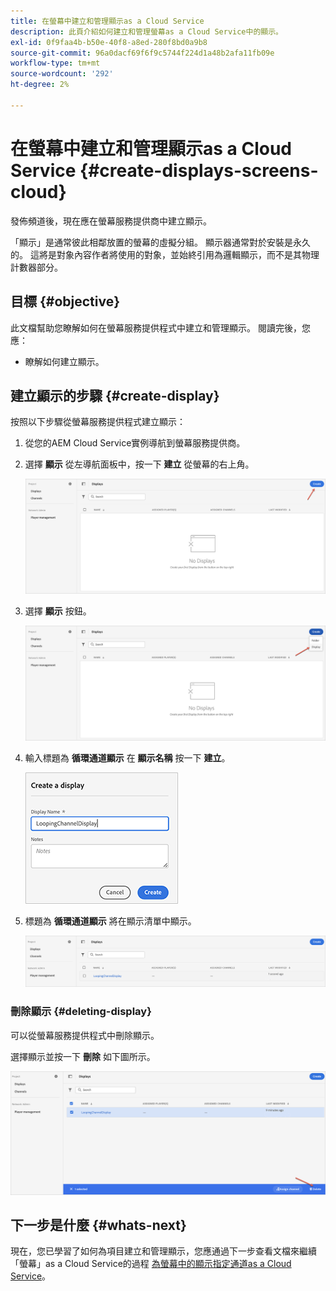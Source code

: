 ```yaml
---
title: 在螢幕中建立和管理顯示as a Cloud Service
description: 此頁介紹如何建立和管理螢幕as a Cloud Service中的顯示。
exl-id: 0f9faa4b-b50e-40f8-a8ed-280f8bd0a9b8
source-git-commit: 96a0dacf69f6f9c5744f224d1a48b2afa11fb09e
workflow-type: tm+mt
source-wordcount: '292'
ht-degree: 2%

---
```


# 在螢幕中建立和管理顯示as a Cloud Service {#create-displays-screens-cloud}

發佈頻道後，現在應在螢幕服務提供商中建立顯示。

「顯示」是通常彼此相鄰放置的螢幕的虛擬分組。 顯示器通常對於安裝是永久的。 這將是對象內容作者將使用的對象，並始終引用為邏輯顯示，而不是其物理計數器部分。

## 目標 {#objective}

此文檔幫助您瞭解如何在螢幕服務提供程式中建立和管理顯示。 閱讀完後，您應：

* 瞭解如何建立顯示。

## 建立顯示的步驟 {#create-display}

按照以下步驟從螢幕服務提供程式建立顯示：

1. 從您的AEM Cloud Service實例導航到螢幕服務提供商。
1. 選擇 **顯示** 從左導航面板中，按一下 **建立** 從螢幕的右上角。

   ![影像](/help/screens-cloud/assets/display/disp-1.png)

1. 選擇 **顯示** 按鈕。

   ![影像](/help/screens-cloud/assets/display/disp-2.png)

1. 輸入標題為 **循環通道顯示** 在 **顯示名稱** 按一下 **建立**。

   ![影像](/help/screens-cloud/assets/display/disp3.png)

1. 標題為 **循環通道顯示** 將在顯示清單中顯示。

   ![影像](/help/screens-cloud/assets/display/disp-4.png)

### 刪除顯示 {#deleting-display}

可以從螢幕服務提供程式中刪除顯示。

選擇顯示並按一下 **刪除** 如下圖所示。

![影像](/help/screens-cloud/assets/display/disp-5.png)

## 下一步是什麼 {#whats-next}

現在，您已學習了如何為項目建立和管理顯示，您應通過下一步查看文檔來繼續「螢幕」as a Cloud Service的過程 [為螢幕中的顯示指定通道as a Cloud Service](https://experienceleague.adobe.com/docs/experience-manager-cloud-service/screens-as-cloud-service/create-content/assigning-channels-to-display.html?lang=en)。
